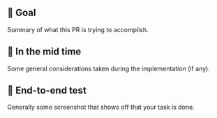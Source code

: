 ## 🎩 Goal
Summary of what this PR is trying to accomplish.

## 🗿 In the mid time
Some general considerations taken during the implementation (if any).

## 🔎 End-to-end test
Generally some screenshot that shows off that your task is done.